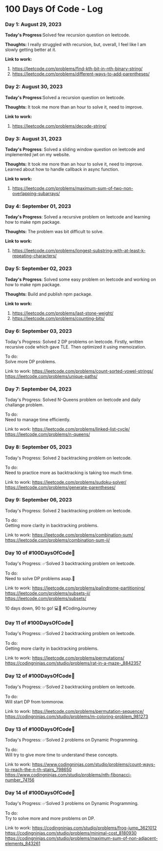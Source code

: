# 100 Days Of Code - Log

### Day 1: August 29, 2023


**Today's Progress**:Solved few recursion question on leetcode.

**Thoughts:** I really struggled with recursion, but, overall, I feel like I am slowly getting better at it.

**Link to work:** 
1. https://leetcode.com/problems/find-kth-bit-in-nth-binary-string/
2. https://leetcode.com/problems/different-ways-to-add-parentheses/

### Day 2: August 30, 2023


**Today's Progress**:Solved a recursion question on leetcode.

**Thoughts:** It took me more than an hour to solve it, need to improve.

**Link to work:** 
1. https://leetcode.com/problems/decode-string/

### Day 3: August 31, 2023


**Today's Progress**: Solved a sliding window question on leetcode and implemented jwt on my website.

**Thoughts:** It took me more than an hour to solve it, need to improve. Learned about how to handle callback in async function.

**Link to work:** 
1. https://leetcode.com/problems/maximum-sum-of-two-non-overlapping-subarrays/


### Day 4: September 01, 2023


**Today's Progress**: Solved a recursive problem on leetcode and learning how to make npm package.

**Thoughts:** The problem was bit difficult to solve.

**Link to work:** 
1. https://leetcode.com/problems/longest-substring-with-at-least-k-repeating-characters/

   

### Day 5: September 02, 2023


**Today's Progress**: Solved some easy problem on leetcode and working on how to make npm package.

**Thoughts:** Build and publish npm package.

**Link to work:** 
1. https://leetcode.com/problems/last-stone-weight/
2. https://leetcode.com/problems/counting-bits/

### Day 6: September 03, 2023

Today's Progress: 
Solved 2 DP problems on leetcode.
Firstly, written recursive code which gave TLE.
Then optimized it using memoization.

To do:   
Solve more DP problems.

Link to work:
https://leetcode.com/problems/count-sorted-vowel-strings/
https://leetcode.com/problems/unique-paths/

### Day 7: September 04, 2023

Today's Progress: 
Solved N-Queens problem on leetcode and daily challange problem.

To do:   
Need to manage time efficiently.

Link to work:
https://leetcode.com/problems/linked-list-cycle/
https://leetcode.com/problems/n-queens/

### Day 8: September 05, 2023

Today's Progress: 
Solved 2 backtracking problem on leetcode.

To do:   
Need to practice more as backtracking is taking too much time.

Link to work:
https://leetcode.com/problems/sudoku-solver/
https://leetcode.com/problems/generate-parentheses/

### Day 9: September 06, 2023

Today's Progress: 
Solved 2 backtracking problem on leetcode.

To do:   
Getting more clarity in backtracking problems.

Link to work:
https://leetcode.com/problems/combination-sum/
https://leetcode.com/problems/combination-sum-ii/

### Day 10 of #100DaysOfCode🎯    

Today's Progress: 
✅Solved 3 backtracking problem on leetcode.

To do:   
Need to solve DP problems asap.🫠

Link to work:
https://leetcode.com/problems/palindrome-partitioning/
https://leetcode.com/problems/subsets-ii/
https://leetcode.com/problems/subsets/

10 days down, 90 to go! 💻🚀 #CodingJourney


### Day 11 of #100DaysOfCode🎯    

Today's Progress: 
✅Solved 2 backtracking problem on leetcode.

To do:   
Getting more clarity in backtracking problems.

Link to work:
https://leetcode.com/problems/permutations/
https://codingninjas.com/studio/problems/rat-in-a-maze-_8842357

### Day 12 of #100DaysOfCode🎯    

Today's Progress: 
✅Solved 2 backtracking problem on leetcode.

To do:   
Will start DP from tommorow.

Link to work:
https://leetcode.com/problems/permutation-sequence/
https://codingninjas.com/studio/problems/m-coloring-problem_981273

### Day 13 of #100DaysOfCode🎯    

Today's Progress: 
✅Solved 2 problems on Dynamic Programming.

To do:   
Will try to give more time to understand these concepts.

Link to work:
https://www.codingninjas.com/studio/problems/count-ways-to-reach-the-n-th-stairs_798650
https://www.codingninjas.com/studio/problems/nth-fibonacci-number_74156

### Day 14 of #100DaysOfCode🎯    

Today's Progress: 
✅Solved 3 problems on Dynamic Programming.

To do:   
Try to solve more and more problems on DP.

Link to work:
https://codingninjas.com/studio/problems/frog-jump_3621012
https://codingninjas.com/studio/problems/minimal-cost_8180930
https://codingninjas.com/studio/problems/maximum-sum-of-non-adjacent-elements_843261

